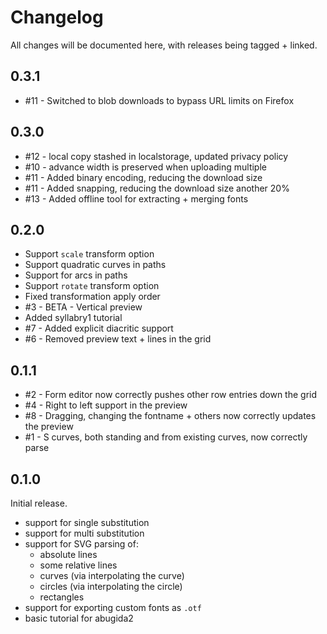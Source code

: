 # Changelog

All changes will be documented here, with releases being tagged + linked.

## 0.3.1

- #11 - Switched to blob downloads to bypass URL limits on Firefox

## 0.3.0

- #12 - local copy stashed in localstorage, updated privacy policy
- #10 - advance width is preserved when uploading multiple
- #11 - Added binary encoding, reducing the download size
- #11 - Added snapping, reducing the download size another 20%
- #13 - Added offline tool for extracting + merging fonts

## 0.2.0

- Support `scale` transform option
- Support quadratic curves in paths
- Support for arcs in paths
- Support `rotate` transform option
- Fixed transformation apply order
- #3 - BETA - Vertical preview
- Added syllabry1 tutorial
- #7 - Added explicit diacritic support
- #6 - Removed preview text + lines in the grid

## 0.1.1

- #2 - Form editor now correctly pushes other row entries down the grid
- #4 - Right to left support in the preview
- #8 - Dragging, changing the fontname + others now correctly updates the preview
- #1 - S curves, both standing and from existing curves, now correctly parse

## 0.1.0

Initial release.

- support for single substitution
- support for multi substitution
- support for SVG parsing of:
  - absolute lines
  - some relative lines
  - curves (via interpolating the curve)
  - circles (via interpolating the circle)
  - rectangles
- support for exporting custom fonts as `.otf`
- basic tutorial for abugida2